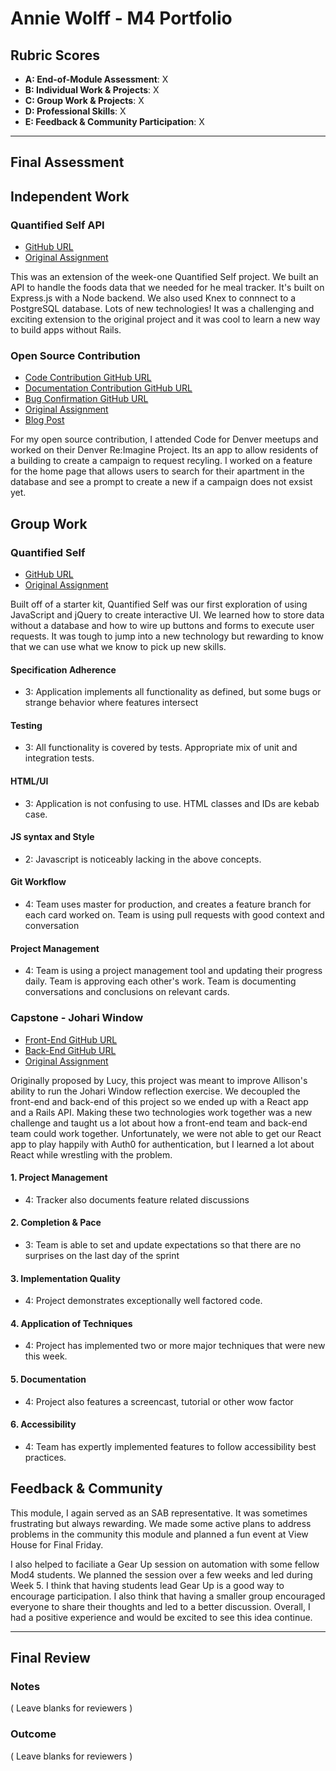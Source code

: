 # Annie Wolff - M4 Portfolio

## Rubric Scores

* **A: End-of-Module Assessment**: X
* **B: Individual Work & Projects**: X
* **C: Group Work & Projects**: X
* **D: Professional Skills**: X
* **E: Feedback & Community Participation**: X

-----------------------

## Final Assessment

## Independent Work

### Quantified Self API

* [GitHub URL](https://github.com/wlffann/quantified-self-api)
* [Original Assignment](https://github.com/turingschool/backend-curriculum-site/blob/gh-pages/module4/projects/quantified-self/quantified-self-back-end.md)

This was an extension of the week-one Quantified Self project. We built an API to handle the foods data that we needed for he meal tracker. It's built on Express.js with a Node backend. We also used Knex to connnect to a PostgreSQL database. Lots of new technologies! It was a challenging and exciting extension to the original project and it was cool to learn a new way to build apps without Rails.

### Open Source Contribution

* [Code Contribution GitHub URL](https://github.com/codefordenver/Circular/pull/66)
* [Documentation Contribution GitHub URL](https://github.com/codefordenver/Circular/pull/69)
* [Bug Confirmation GitHub URL](https://github.com/thoughtbot/shoulda-matchers/issues/1011)
* [Original Assignment](http://backend.turing.io/module4/lessons/contributing_to_open_source)
* [Blog Post](https://gist.github.com/wlffann/500a65ad83207f9541bffcad80604389)

For my open source contribution, I attended Code for Denver meetups and worked on their Denver Re:Imagine Project. Its an app to allow residents of a building to create a campaign to request recyling. I worked on a feature for the home page that allows users to search for their apartment in the database and see a prompt to create a new if a campaign does not exsist yet.

## Group Work

### Quantified Self

* [GitHub URL](https://github.com/DavidKnott/quantified-self)
* [Original Assignment](http://backend.turing.io/module4/projects/quantified-self/quantified-self)

Built off of a starter kit, Quantified Self was our first exploration of using JavaScript and jQuery to create interactive UI. We learned how to store data without a database and how to wire up buttons and forms to execute user requests. It was tough to jump into a new technology but rewarding to know that we can use what we know to pick up new skills.

#### Specification Adherence

- 3: Application implements all functionality as defined, but some bugs or strange behavior where features intersect

#### Testing

- 3: All functionality is covered by tests. Appropriate mix of unit and integration tests.

#### HTML/UI

- 3: Application is not confusing to use. HTML classes and IDs are kebab case.

#### JS syntax and Style

- 2: Javascript is noticeably lacking in the above concepts.

#### Git Workflow

- 4: Team uses master for production, and creates a feature branch for each card worked on. Team is using pull requests with good context and conversation

#### Project Management

- 4: Team is using a project management tool and updating their progress daily. Team is approving each other's  work. Team is documenting conversations and conclusions on relevant cards.

### Capstone - Johari Window

* [Front-End GitHub URL](https://github.com/lucyconklin/johari-window)
* [Back-End GitHub URL](https://github.com/Dpalazzari/johari_window_api)
* [Original Assignment](http://backend.turing.io/module4/projects/quantified-self/quantified-self)

Originally proposed by Lucy, this project was meant to improve Allison's ability to run the Johari Window reflection exercise. We decoupled the front-end and back-end of this project so we ended up with a React app and a Rails API. Making these two technologies work together was a new challenge and taught us a lot about how a front-end team and back-end team could work together. Unfortunately, we were not able to get our React app to play happily with Auth0 for authentication, but I learned a lot about React while wrestling with the problem. 

#### 1. Project Management

*   4: Tracker also documents feature related discussions

#### 2. Completion & Pace

*   3: Team is able to set and update expectations so that there are no surprises on the last day of the sprint

#### 3. Implementation Quality

*   4: Project demonstrates exceptionally well factored code.

#### 4. Application of Techniques

*   4: Project has implemented two or more major techniques that were new this week.

#### 5. Documentation

*   4: Project also features a screencast, tutorial or other wow factor

#### 6. Accessibility

*   4: Team has expertly implemented features to follow accessibility best practices.

## Feedback & Community

This module, I again served as an SAB representative. It was sometimes frustrating but always rewarding. We made some active plans to address problems in the community this module and planned a fun event at View House for Final Friday.

I also helped to faciliate a Gear Up session on automation with some fellow Mod4 students. We planned the session over a few weeks and led during Week 5. I think that having students lead Gear Up is a good way to encourage participation. I also think that having a smaller group encouraged everyone to share their thoughts and led to a better discussion. Overall, I had a positive experience and would be excited to see this idea continue.

------------------

## Final Review

### Notes

( Leave blanks for reviewers )

### Outcome

( Leave blanks for reviewers )
